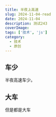 ```yaml
---
title: 半夜上高速
slug: 2024-11-04-read
date: 2024-11-04
description: 测试243
coverImage: 
tags: ['技术', 'js']
category: 
  - 技术
  - 原创
---
```


## 车少
半夜高速车少。


## 大车
但是都是大车
